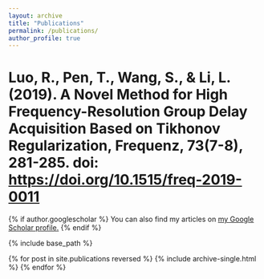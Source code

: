 ```yaml
---
layout: archive
title: "Publications"
permalink: /publications/
author_profile: true
---
```

# Luo, R., Pen, T., Wang, S., & Li, L. (2019). A Novel Method for High Frequency-Resolution Group Delay Acquisition Based on Tikhonov Regularization, Frequenz, 73(7-8), 281-285. doi: https://doi.org/10.1515/freq-2019-0011

{% if author.googlescholar %}
  You can also find my articles on <u><a href="{{https://scholar.google.com/citations?hl=en&user=UDiiT_wAAAAJ}}">my Google Scholar profile</a>.</u>
{% endif %}

{% include base_path %}

{% for post in site.publications reversed %}
  {% include archive-single.html %}
{% endfor %}
